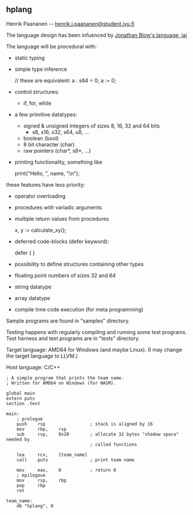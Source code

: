 hplang
------

Henrik Paananen -- henrik.j.paananen@student.jyu.fi

The language design has been infuenced by
[Jonathan Blow's language, jai](http://www.youtube.com/user/jblow888/videos)

The language will be procedural with:
- static typing
- simple type inference

    // these are equivalent:
    a : s64 = 0;
    a := 0;

- control structures:
    - if, for, while
- a few primitive datatypes:
    - signed & unsigned integers of sizes 8, 16, 32 and 64 bits
        - s8, s16, s32, s64, u8, ...
    - boolean (bool)
    - 8 bit character (char)
    - raw pointers (char*, s8*, ...)
- printing functionality, something like

    print("Hello, ", name, "\n");

these features have less priority:
- operator overloading
- procedures with variadic arguments
- multiple return values from procedures

    x, y := calculate_xy();

- deferred code-blocks (defer keyword):

    defer {
        <code-that is run after the scope ends>
    }

- possibility to define structures containing other types
- floating point numbers of sizes 32 and 64
- string datatype
- array datatype
- compile time code execution (for meta programming)


Sample programs are found in "samples" directory.

Testing happens with regularly compiling and running some test programs.
Test harness and test programs are in "tests" directory.

Target language: AMD64 for Windows (and maybe Linux).
(I may change the target language to LLVM.)

Host language: C/C++


    ; A simple program that prints the team name.
    ; Written for AMD64 on Windows (for NASM).

    global main
    extern puts
    section .text

    main:
        ; prologue
        push    rsp                 ; stack is aligned by 16
        mov     rbp,    rsp
        sub     rsp,    0x20        ; allocate 32 bytes "shadow space" needed by
                                    ; called functions

        lea     rcx,    [team_name]
        call    puts                ; print team name

        mov     eax,    0           ; return 0
        ; epilogoue
        mov     rsp,    rbp
        pop     rbp
        ret

    team_name:
        db "hplang", 0

